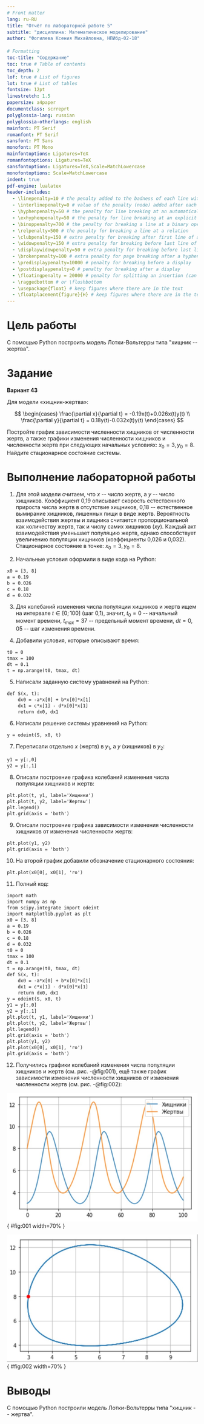 ```yaml
---
# Front matter
lang: ru-RU
title: "Отчёт по лабораторной работе 5"
subtitle: "дисциплина: Математическое моделирование"
author: "Фогилева Ксения Михайловна, НПИбд-02-18"

# Formatting
toc-title: "Содержание"
toc: true # Table of contents
toc_depth: 2
lof: true # List of figures
lot: true # List of tables
fontsize: 12pt
linestretch: 1.5
papersize: a4paper
documentclass: scrreprt
polyglossia-lang: russian
polyglossia-otherlangs: english
mainfont: PT Serif
romanfont: PT Serif
sansfont: PT Sans
monofont: PT Mono
mainfontoptions: Ligatures=TeX
romanfontoptions: Ligatures=TeX
sansfontoptions: Ligatures=TeX,Scale=MatchLowercase
monofontoptions: Scale=MatchLowercase
indent: true
pdf-engine: lualatex
header-includes:
  - \linepenalty=10 # the penalty added to the badness of each line within a paragraph (no associated penalty node) Increasing the value makes tex try to have fewer lines in the paragraph.
  - \interlinepenalty=0 # value of the penalty (node) added after each line of a paragraph.
  - \hyphenpenalty=50 # the penalty for line breaking at an automatically inserted hyphen
  - \exhyphenpenalty=50 # the penalty for line breaking at an explicit hyphen
  - \binoppenalty=700 # the penalty for breaking a line at a binary operator
  - \relpenalty=500 # the penalty for breaking a line at a relation
  - \clubpenalty=150 # extra penalty for breaking after first line of a paragraph
  - \widowpenalty=150 # extra penalty for breaking before last line of a paragraph
  - \displaywidowpenalty=50 # extra penalty for breaking before last line before a display math
  - \brokenpenalty=100 # extra penalty for page breaking after a hyphenated line
  - \predisplaypenalty=10000 # penalty for breaking before a display
  - \postdisplaypenalty=0 # penalty for breaking after a display
  - \floatingpenalty = 20000 # penalty for splitting an insertion (can only be split footnote in standard LaTeX)
  - \raggedbottom # or \flushbottom
  - \usepackage{float} # keep figures where there are in the text
  - \floatplacement{figure}{H} # keep figures where there are in the text
---
```


# Цель работы

С помощью Python построить модель Лотки-Вольтерры типа "хищник -- жертва".

# Задание

**Вариант 43**

Для модели «хищник-жертва»:

$$
\begin{cases}
    \frac{\partial x}{\partial t} = -0.19x(t)+0.026x(t)y(t)
    \\
    \frac{\partial y}{\partial t} = 0.18y(t)-0.032x(t)y(t)
\end{cases}
$$

Постройте график зависимости численности хищников от численности жертв, а также графики изменения численности хищников и численности жертв при следующих 
начальных условиях: $x_0 = 3, y_0 = 8$. Найдите стационарное состояние системы.

# Выполнение лабораторной работы

1. Для этой модели считаем, что $x$ -- число жертв, а $y$ -- число хищников. Коэффициент 0,19 описывает скорость естественного 
прироста числа жертв в отсутствие хищников, 0,18 -- естественное вымирание хищников, лишенных пищи в виде жертв. Вероятность взаимодействия жертвы и хищника 
считается пропорциональной как количеству жертв, так и числу самих хищников $(xy)$. Каждый акт взаимодействия уменьшает популяцию жертв, однако способствует 
увеличению популяции хищников (коэффициенты 0,026 и 0,032). Стационарное состояние в точке: $x_0 = 3, y_0 = 8$.

2. Начальные условия оформили в виде кода на Python:
```
x0 = [3, 8]
a = 0.19
b = 0.026
c = 0.18
d = 0.032
```

3. Для колебаний изменения числа популяции хищников и жертв ищем на интервале $t \in [0; 100]$ (шаг 0,1), значит, $t_{0} = 0$ -- начальный момент 
времени, $t_{max} = 37$ -- предельный момент времени, $dt = 0,05$ -- шаг изменения времени.

4. Добавили условия, которые описывают время:
```
t0 = 0
tmax = 100
dt = 0.1
t = np.arange(t0, tmax, dt)
```

5. Написали заданную систему уравнений на Python: 
```
def S(x, t):
    dx0 = -a*x[0] + b*x[0]*x[1]
    dx1 = c*x[1] - d*x[0]*x[1]
    return dx0, dx1
```

6. Написали решение системы уравнений на Python:
```
y = odeint(S, x0, t)
```

7. Переписали отдельно $x$ (жертв) в $y_1$, а $y$ (хищников) в $y_2$:
```
y1 = y[:,0]
y2 = y[:,1]
```

8. Описали построение графика колебаний изменения числа популяции хищников и жертв:
```
plt.plot(t, y1, label='Хищники')
plt.plot(t, y2, label='Жертвы')
plt.legend()
plt.grid(axis = 'both')
```

9. Описали построение графика зависимости изменения численности хищников от изменения численности жертв:
```
plt.plot(y1, y2)
plt.grid(axis = 'both')
```

10. На второй график добавили обозначение стационарного состояния:
```
plt.plot(x0[0], x0[1], 'ro')
```

11. Полный код:
```
import math
import numpy as np
from scipy.integrate import odeint
import matplotlib.pyplot as plt
x0 = [3, 8]
a = 0.19
b = 0.026
c = 0.18
d = 0.032
t0 = 0
tmax = 100
dt = 0.1
t = np.arange(t0, tmax, dt)
def S(x, t):
    dx0 = -a*x[0] + b*x[0]*x[1]
    dx1 = c*x[1] - d*x[0]*x[1]
    return dx0, dx1
y = odeint(S, x0, t)
y1 = y[:,0]
y2 = y[:,1]
plt.plot(t, y1, label='Хищники')
plt.plot(t, y2, label='Жертвы')
plt.legend()
plt.grid(axis = 'both')
plt.plot(y1, y2)
plt.plot(x0[0], x0[1], 'ro')
plt.grid(axis = 'both')
```

12. Получились графики колебаний изменения числа популяции хищников и жертв (см. рис. -@fig:001), ещё также график зависимости изменения численности хищников 
от изменения численности жертв (см. рис. -@fig:002):

![Колебания изменения числа популяции хищников и жертв](image/1.jpg){ #fig:001 width=70% }

![Зависимость изменения численности хищников от изменения численности жертв](image/2.jpg){ #fig:002 width=70% }

# Выводы

С помощью Python построили модель Лотки-Вольтерры типа "хищник -- жертва".